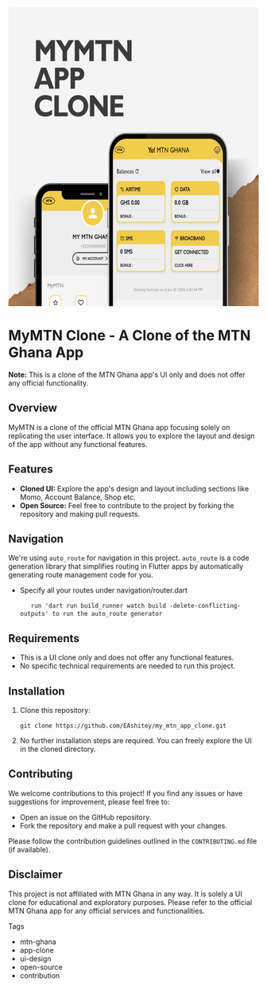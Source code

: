 <img src="mtn_clone.png" alt="MTN Ghana App Clone Screenshot" width="600" height="600">

# MyMTN Clone - A Clone of the MTN Ghana App

**Note:** This is a clone of the MTN Ghana app's UI only and does not offer any official functionality.

## Overview

MyMTN is a clone of the official MTN Ghana app focusing solely on replicating the user interface. It allows you to explore the layout and design of the app without any functional features.

## Features

- **Cloned UI:** Explore the app's design and layout including sections like Momo, Account Balance, Shop etc.
- **Open Source:** Feel free to contribute to the project by forking the repository and making pull requests.

## Navigation

We're using `auto_route` for navigation in this project. `auto_route` is a code generation library that simplifies routing in Flutter apps by automatically generating route management code for you.
- Specify all your routes under navigation/router.dart 
   ```
      run 'dart run build_runner watch build -delete-conflicting-outputs' to run the auto_route generator
   ```


## Requirements

- This is a UI clone only and does not offer any functional features.
- No specific technical requirements are needed to run this project.

## Installation

1. Clone this repository:
   ```
   git clone https://github.com/EAshitey/my_mtn_app_clone.git
   ```
3. No further installation steps are required. You can freely explore the UI in the cloned directory.

## Contributing

We welcome contributions to this project! If you find any issues or have suggestions for improvement, please feel free to:

- Open an issue on the GitHub repository.
- Fork the repository and make a pull request with your changes.

Please follow the contribution guidelines outlined in the ```CONTRIBUTING.md``` file (if available).

## Disclaimer

This project is not affiliated with MTN Ghana in any way. It is solely a UI clone for educational and exploratory purposes. Please refer to the official MTN Ghana app for any official services and functionalities.

Tags

- mtn-ghana
- app-clone
- ui-design
- open-source
- contribution
